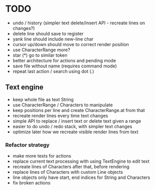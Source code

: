 # TODO

- undo / history (simpler text delete/insert API - recreate lines on changes?)
- delete line should save to register
- yank line should include new-line char
- cursor up/down should move to correct render position
- use CharacterRange more?
- star (*) go to similar token
- better architecture for actions and pending mode
- save file without name (requires command mode)
- repeat last action / search using dot (.)

## Text engine

- keep whole file as text String
- use CharacterRange / Characters to manipulate
- keep positions per line and create CharacterRange.at from that
- recreate render lines every time text changes
- simple API to replace / insert text or delete text given a range
- easier to do undo / redo stack, with simpler text changes
- optimize later how we recreate visible render lines from text

### Refactor strategy
- make more tests for actions
- replace current text processing with using TextEngine to edit text
- recreate lines of Characters after that, before rendering
- replace lines of Characters with custom Line objects
- line objects only have start, end indices for String and Characters
- fix broken actions